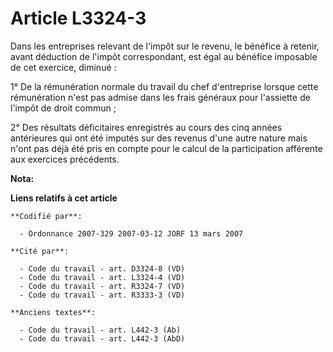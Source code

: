 # Article L3324-3

Dans les entreprises relevant de l'impôt sur le revenu, le bénéfice à retenir, avant déduction de l'impôt correspondant, est
égal au bénéfice imposable de cet exercice, diminué :

1° De la rémunération normale du travail du chef d'entreprise lorsque cette rémunération n'est pas admise dans les frais
généraux pour l'assiette de l'impôt de droit commun ;

2° Des résultats déficitaires enregistrés au cours des cinq années antérieures qui ont été imputés sur des revenus d'une
autre nature mais n'ont pas déjà été pris en compte pour le calcul de la participation afférente aux exercices précédents.

**Nota:**



**Liens relatifs à cet article**

	**Codifié par**:

	  - Ordonnance 2007-329 2007-03-12 JORF 13 mars 2007

	**Cité par**:

	  - Code du travail - art. D3324-8 (VD)
	  - Code du travail - art. L3324-4 (VD)
	  - Code du travail - art. R3324-7 (VD)
	  - Code du travail - art. R3333-3 (VD)

	**Anciens textes**:

	  - Code du travail - art. L442-3 (Ab)
	  - Code du travail - art. L442-3 (AbD)
